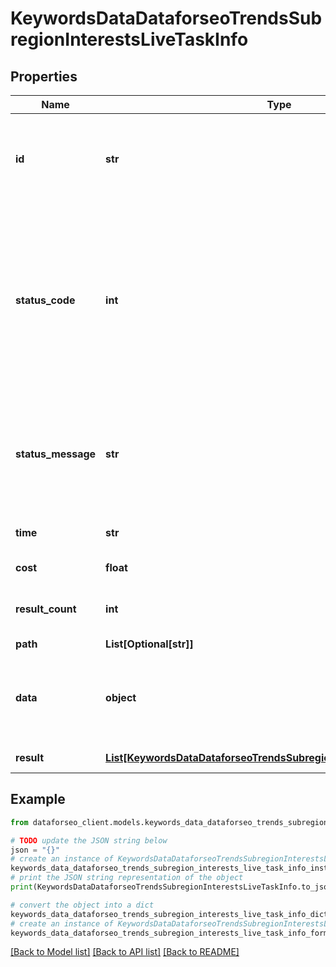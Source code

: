 # KeywordsDataDataforseoTrendsSubregionInterestsLiveTaskInfo


## Properties

Name | Type | Description | Notes
------------ | ------------- | ------------- | -------------
**id** | **str** | task identifier unique task identifier in our system in the UUID format | [optional] 
**status_code** | **int** | status code of the task generated by DataForSEO, can be within the following range: 10000-60000 you can find the full list of the response codes here | [optional] 
**status_message** | **str** | informational message of the task you can find the full list of general informational messages here | [optional] 
**time** | **str** | execution time, seconds | [optional] 
**cost** | **float** | total tasks cost, USD | [optional] 
**result_count** | **int** | number of elements in the result array | [optional] 
**path** | **List[Optional[str]]** | URL path | [optional] 
**data** | **object** | contains the same parameters that you specified in the POST request | [optional] 
**result** | [**List[KeywordsDataDataforseoTrendsSubregionInterestsLiveResultInfo]**](KeywordsDataDataforseoTrendsSubregionInterestsLiveResultInfo.md) | array of results | [optional] 

## Example

```python
from dataforseo_client.models.keywords_data_dataforseo_trends_subregion_interests_live_task_info import KeywordsDataDataforseoTrendsSubregionInterestsLiveTaskInfo

# TODO update the JSON string below
json = "{}"
# create an instance of KeywordsDataDataforseoTrendsSubregionInterestsLiveTaskInfo from a JSON string
keywords_data_dataforseo_trends_subregion_interests_live_task_info_instance = KeywordsDataDataforseoTrendsSubregionInterestsLiveTaskInfo.from_json(json)
# print the JSON string representation of the object
print(KeywordsDataDataforseoTrendsSubregionInterestsLiveTaskInfo.to_json())

# convert the object into a dict
keywords_data_dataforseo_trends_subregion_interests_live_task_info_dict = keywords_data_dataforseo_trends_subregion_interests_live_task_info_instance.to_dict()
# create an instance of KeywordsDataDataforseoTrendsSubregionInterestsLiveTaskInfo from a dict
keywords_data_dataforseo_trends_subregion_interests_live_task_info_form_dict = keywords_data_dataforseo_trends_subregion_interests_live_task_info.from_dict(keywords_data_dataforseo_trends_subregion_interests_live_task_info_dict)
```
[[Back to Model list]](../README.md#documentation-for-models) [[Back to API list]](../README.md#documentation-for-api-endpoints) [[Back to README]](../README.md)


